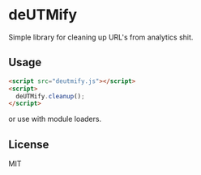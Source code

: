 # deUTMify

Simple library for cleaning up URL's from analytics shit.

## Usage

```html
<script src="deutmify.js"></script>
<script>
  deUTMify.cleanup();
</script>
```

or use with module loaders.

## License

MIT
